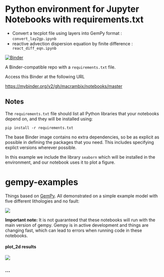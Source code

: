 # Python environment for Jupyter Notebooks with requirements.txt

 - Convert a tecplot file using layers into GemPy format : ```convert_lay2gp.ipynb```
 - reactive advection dispersion equation by finite difference : ``` react_diff_eqn.ipynb```
 

[![Binder](https://mybinder.org/badge_logo.svg)](https://mybinder.org/v2/gh/macrambix/notebooks/master)

A Binder-compatible repo with a `requirements.txt` file.

Access this Binder at the following URL 

https://mybinder.org/v2/gh/macrambix/notebooks/master

## Notes
The `requirements.txt` file should list all Python libraries that your notebooks
depend on, and they will be installed using:

```
pip install -r requirements.txt
```

The base Binder image contains no extra dependencies, so be as
explicit as possible in defining the packages that you need. This includes
specifying explict versions wherever possible.

In this example we include the library `seaborn` which will be installed in
the environment, and our notebook uses it to plot a figure.

# gempy-examples
Things based on [GemPy](https://github.com/cgre-aachen/gempy). All demonstrated on a simple example model with five different lithologies and no fault:

![](figs/Figure_19.png)

**Important note:** It is not guaranteed that these notebooks will run with the main version of gempy. Gempy is in active development and things are changing fast, which can lead to errors when running code in these notebooks.

#### plot_2d results
![](figs/Figure_13.png)

### ...
